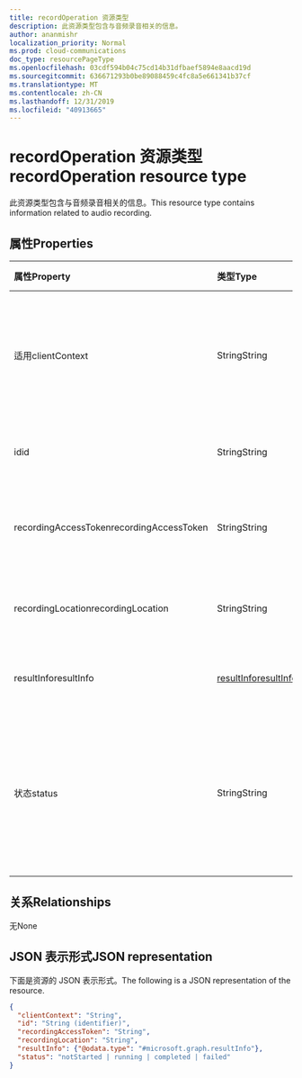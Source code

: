 ```yaml
---
title: recordOperation 资源类型
description: 此资源类型包含与音频录音相关的信息。
author: ananmishr
localization_priority: Normal
ms.prod: cloud-communications
doc_type: resourcePageType
ms.openlocfilehash: 03cdf594b04c75cd14b31dfbaef5894e8aacd19d
ms.sourcegitcommit: 636671293b0be89088459c4fc8a5e661341b37cf
ms.translationtype: MT
ms.contentlocale: zh-CN
ms.lasthandoff: 12/31/2019
ms.locfileid: "40913665"
---
```

# <a name="recordoperation-resource-type"></a><span data-ttu-id="b6121-103">recordOperation 资源类型</span><span class="sxs-lookup"><span data-stu-id="b6121-103">recordOperation resource type</span></span>

<span data-ttu-id="b6121-104">此资源类型包含与音频录音相关的信息。</span><span class="sxs-lookup"><span data-stu-id="b6121-104">This resource type contains information related to audio recording.</span></span>

## <a name="properties"></a><span data-ttu-id="b6121-105">属性</span><span class="sxs-lookup"><span data-stu-id="b6121-105">Properties</span></span>

| <span data-ttu-id="b6121-106">属性</span><span class="sxs-lookup"><span data-stu-id="b6121-106">Property</span></span>                       | <span data-ttu-id="b6121-107">类型</span><span class="sxs-lookup"><span data-stu-id="b6121-107">Type</span></span>                        | <span data-ttu-id="b6121-108">说明</span><span class="sxs-lookup"><span data-stu-id="b6121-108">Description</span></span>                                                                                                                                       |
| :----------------------------- | :---------------------------| :-------------------------------------------------------------------------------------------------------------------------------------------------|
| <span data-ttu-id="b6121-109">适用</span><span class="sxs-lookup"><span data-stu-id="b6121-109">clientContext</span></span>                  | <span data-ttu-id="b6121-110">String</span><span class="sxs-lookup"><span data-stu-id="b6121-110">String</span></span>                      | <span data-ttu-id="b6121-111">唯一的客户端上下文字符串。</span><span class="sxs-lookup"><span data-stu-id="b6121-111">Unique Client Context string.</span></span> <span data-ttu-id="b6121-112">最大限制为256个字符。</span><span class="sxs-lookup"><span data-stu-id="b6121-112">Max limit is 256 chars.</span></span>                                                                                                                               |
| <span data-ttu-id="b6121-113">id</span><span class="sxs-lookup"><span data-stu-id="b6121-113">id</span></span>                             | <span data-ttu-id="b6121-114">String</span><span class="sxs-lookup"><span data-stu-id="b6121-114">String</span></span>                      | <span data-ttu-id="b6121-115">服务器操作 id。只读。</span><span class="sxs-lookup"><span data-stu-id="b6121-115">The server operation id. Read-only.</span></span>                                                                                              |
| <span data-ttu-id="b6121-116">recordingAccessToken</span><span class="sxs-lookup"><span data-stu-id="b6121-116">recordingAccessToken</span></span>           | <span data-ttu-id="b6121-117">String</span><span class="sxs-lookup"><span data-stu-id="b6121-117">String</span></span>                      | <span data-ttu-id="b6121-118">检索录制所需的访问令牌。</span><span class="sxs-lookup"><span data-stu-id="b6121-118">The access token required to retrieve the recording.</span></span>                                                                                              |
| <span data-ttu-id="b6121-119">recordingLocation</span><span class="sxs-lookup"><span data-stu-id="b6121-119">recordingLocation</span></span>              | <span data-ttu-id="b6121-120">String</span><span class="sxs-lookup"><span data-stu-id="b6121-120">String</span></span>                      | <span data-ttu-id="b6121-121">录制所在的位置。</span><span class="sxs-lookup"><span data-stu-id="b6121-121">The location where the recording is located.</span></span>                                                                                                      |
| <span data-ttu-id="b6121-122">resultInfo</span><span class="sxs-lookup"><span data-stu-id="b6121-122">resultInfo</span></span>                     | [<span data-ttu-id="b6121-123">resultInfo</span><span class="sxs-lookup"><span data-stu-id="b6121-123">resultInfo</span></span>](resultinfo.md) | <span data-ttu-id="b6121-124">结果信息。</span><span class="sxs-lookup"><span data-stu-id="b6121-124">The result information.</span></span>  <span data-ttu-id="b6121-125">只读。</span><span class="sxs-lookup"><span data-stu-id="b6121-125">Read-only.</span></span>                                                                                              |
| <span data-ttu-id="b6121-126">状态</span><span class="sxs-lookup"><span data-stu-id="b6121-126">status</span></span>                         | <span data-ttu-id="b6121-127">String</span><span class="sxs-lookup"><span data-stu-id="b6121-127">String</span></span>                      | <span data-ttu-id="b6121-128">可能的值是：`notStarted`、`running`、`completed`、`failed`。</span><span class="sxs-lookup"><span data-stu-id="b6121-128">Possible values are: `notStarted`, `running`, `completed`, `failed`.</span></span> <span data-ttu-id="b6121-129">只读。</span><span class="sxs-lookup"><span data-stu-id="b6121-129">Read-only.</span></span>                                                |

## <a name="relationships"></a><span data-ttu-id="b6121-130">关系</span><span class="sxs-lookup"><span data-stu-id="b6121-130">Relationships</span></span>
<span data-ttu-id="b6121-131">无</span><span class="sxs-lookup"><span data-stu-id="b6121-131">None</span></span>

## <a name="json-representation"></a><span data-ttu-id="b6121-132">JSON 表示形式</span><span class="sxs-lookup"><span data-stu-id="b6121-132">JSON representation</span></span>

<span data-ttu-id="b6121-133">下面是资源的 JSON 表示形式。</span><span class="sxs-lookup"><span data-stu-id="b6121-133">The following is a JSON representation of the resource.</span></span>

<!-- {
  "blockType": "resource",
  "optionalProperties": [

  ],
  "@odata.type": "microsoft.graph.recordOperation"
}-->
```json
{
  "clientContext": "String",
  "id": "String (identifier)",
  "recordingAccessToken": "String",
  "recordingLocation": "String",
  "resultInfo": {"@odata.type": "#microsoft.graph.resultInfo"},
  "status": "notStarted | running | completed | failed"
}
```

<!-- uuid: 8fcb5dbc-d5aa-4681-8e31-b001d5168d79
2015-10-25 14:57:30 UTC -->
<!--
{
  "type": "#page.annotation",
  "description": "recordOperation resource",
  "keywords": "",
  "section": "documentation",
  "tocPath": "",
  "suppressions": []
}
-->
